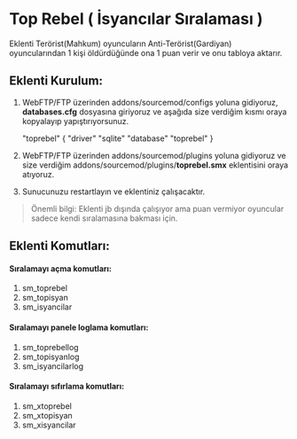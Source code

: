 # Top Rebel ( İsyancılar Sıralaması )

Eklenti Terörist(Mahkum) oyuncuların Anti-Terörist(Gardiyan) oyuncularından 1 kişi öldürdüğünde ona 1 puan verir ve onu tabloya aktarır.

## Eklenti Kurulum:

1. WebFTP/FTP üzerinden addons/sourcemod/configs yoluna gidiyoruz, **databases.cfg** dosyasına giriyoruz ve aşağıda size verdiğim kısmı oraya kopyalayıp yapıştırıyorsunuz.
	
	"toprebel"
	{
		"driver"			"sqlite"
		"database"			"toprebel"
	}
	
2. WebFTP/FTP üzerinden addons/sourcemod/plugins yoluna gidiyoruz ve size verdiğim addons/sourcemod/plugins/**toprebel.smx** eklentisini oraya atıyoruz.

3. Sunucunuzu restartlayın ve eklentiniz çalışacaktır.

> Önemli bilgi: Eklenti jb dışında çalışıyor ama puan vermiyor oyuncular sadece kendi sıralamasına bakması için.

## Eklenti Komutları:

#### Sıralamayı açma komutları:
1. sm_toprebel
2. sm_topisyan 
3. sm_isyancilar

#### Sıralamayı panele loglama komutları:
1. sm_toprebellog 
2. sm_topisyanlog 
3. sm_isyancilarlog

#### Sıralamayı sıfırlama komutları:
1. sm_xtoprebel 
2. sm_xtopisyan 
3. sm_xisyancilar
